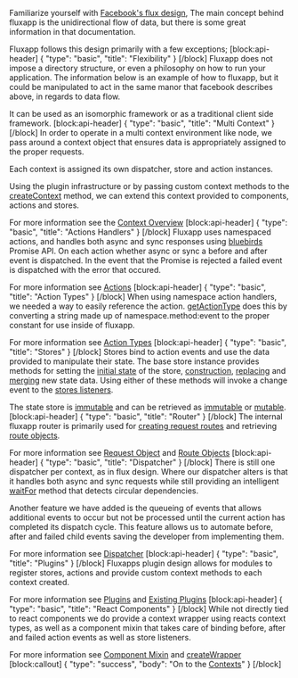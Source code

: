 Familiarize yourself with  [Facebook's flux design](https://facebook.github.io/flux/docs/overview.html#content), The main concept behind fluxapp is the unidirectional flow of data, but there is some great information in that documentation. 

Fluxapp follows this design primarily with a few exceptions;
[block:api-header]
{
  "type": "basic",
  "title": "Flexibility"
}
[/block]
Fluxapp does not impose a directory structure, or even a philosophy on how to run your application.  The information below is an example of how to fluxapp, but it could be manipulated to act in the same manor that facebook describes above, in regards to data flow.

It can be used as an isomorphic framework or as a traditional client side framework.
[block:api-header]
{
  "type": "basic",
  "title": "Multi Context"
}
[/block]
In order to operate in a multi context environment like node, we pass around a context object that ensures data is appropriately assigned to the proper requests. 

Each context is assigned its own dispatcher, store and action instances.

Using the plugin infrastructure or by passing custom context methods to the [createContext](/v0.1.0/docs/createcontextcontextmethods-state) method, we can extend this context provided to components, actions and stores.

For more information see the [Context Overview](doc:overview-1) 
[block:api-header]
{
  "type": "basic",
  "title": "Actions Handlers"
}
[/block]
Fluxapp uses namespaced actions, and handles both async and sync responses using [bluebirds](https://www.npmjs.com/package/bluebird) Promise API.  On each action whether async or sync a before and after event is dispatched.  In the event that the Promise is rejected a failed event is dispatched with the error that occured.

For more information see [Actions](doc:overview-3) 
[block:api-header]
{
  "type": "basic",
  "title": "Action Types"
}
[/block]
When using namespace action handlers, we needed a way to easily reference the action. [getActionType](/v0.1.0/docs/getactiontypeaction) does this by converting a string made up of namespace.method:event to the proper constant for use inside of fluxapp.

For more information see [Action Types](doc:action-types) 
[block:api-header]
{
  "type": "basic",
  "title": "Stores"
}
[/block]
Stores bind to action events and use the data provided to manipulate their state.  The base store instance provides methods for setting the [initial state](doc:getinitialstate) of the store, [construction](doc:init), [replacing](doc:replacestatestate-noevent) and [merging](doc:getstate) new state data. Using either of these methods will invoke a change event to the [stores listeners](doc:addchangelistenercb).

The state store is [immutable](https://github.com/rtfeldman/seamless-immutable) and can be retrieved as [immutable](doc:getstate) or [mutable](/doc:getmutablestate).
[block:api-header]
{
  "type": "basic",
  "title": "Router"
}
[/block]
The internal fluxapp router is primarily used for [creating request routes](doc:buildidurl-metadata) and retrieving [route objects](doc:getrouteidurl-metadata-strict).

For more information see [Request Object](doc:request-object) and [Route Objects](doc:route-object) 
[block:api-header]
{
  "type": "basic",
  "title": "Dispatcher"
}
[/block]
There is still one dispatcher per context, as in flux design. Where our dispatcher alters is that it handles both async and sync requests while still providing an intelligent [waitFor](doc:waitfortokens) method that detects circular dependencies.

Another feature we have added is the queueing of events that allows additional events to occur but not be processed until the current action has completed its dispatch cycle.  This feature allows us to automate before, after and failed child events saving the developer from implementing them.

For more information see [Dispatcher](doc:overview-5) 
[block:api-header]
{
  "type": "basic",
  "title": "Plugins"
}
[/block]
Fluxapps plugin design allows for modules to register stores, actions and provide custom context methods to each context created.

For more information see [Plugins](doc:overview-4) and [Existing Plugins](doc:overview-6) 
[block:api-header]
{
  "type": "basic",
  "title": "React Components"
}
[/block]
While not directly tied to react components we do provide a context wrapper using reacts context types, as well as a component mixin that takes care of binding before, after and failed action events as well as store listeners.

For more information see [Component Mixin](doc:component-mixin) and [createWrapper](doc:fluxappcreatewrappername)
[block:callout]
{
  "type": "success",
  "body": "On to the [Contexts](doc:overview-1)"
}
[/block]